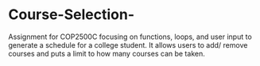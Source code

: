 # Course-Selection-
Assignment for COP2500C focusing on 
functions, loops, and user input to
generate a schedule for a college student.
It allows users to add/ remove courses and puts a limit to how many courses can be taken.
